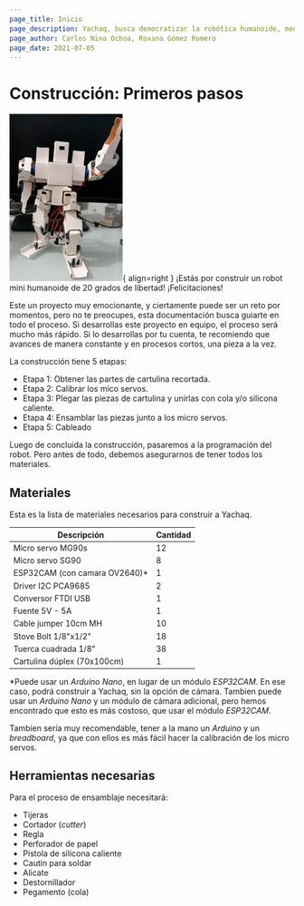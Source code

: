 ```yaml
---
page_title: Inicio
page_description: Yachaq, busca democratizar la robótica humanoide, mediante un hardware de ultra bajo costo.
page_author: Carlos Nina Ochoa, Roxana Gómez Romero
page_date: 2021-07-05
---
```


# Construcción: Primeros pasos

![Yahq posando](img/yachaq-posando.jpg){ align=right } ¡Estás por construir un robot mini humanoide de 20 grados de libertad! ¡Felicitaciones!

Este un proyecto muy emocionante, y ciertamente puede ser un reto por momentos, pero no te preocupes, esta documentación busca guiarte en todo el proceso. Si desarrollas este proyecto en equipo, el proceso será mucho más rápido. Si lo desarrollas por tu cuenta, te recomiendo que avances de manera constante y en procesos cortos, una pieza a la vez.

La construcción tiene 5 etapas:

- Etapa 1: Obtener las partes de cartulina recortada. 
- Etapa 2: Calibrar los mico servos. 
- Etapa 3: Plegar las piezas de cartulina y unirlas con cola y/o silicona caliente. 
- Etapa 4: Ensamblar las piezas junto a los micro servos.
- Etapa 5: Cableado

Luego de concluida la construcción, pasaremos a la programación del robot. 
Pero antes de todo, debemos asegurarnos de tener todos los materiales.

## Materiales

Esta es la lista de materiales necesarios para construir a Yachaq.

Descripción                     |       Cantidad
------------------------------- | ----------------------
Micro servo MG90s               | 12
Micro servo SG90                | 8
ESP32CAM (con camara OV2640)*   | 1
Driver I2C PCA9685              | 2
Conversor FTDI USB              | 1
Fuente 5V - 5A                  | 1
Cable jumper 10cm MH            | 10
Stove Bolt 1/8"x1/2"            | 18
Tuerca cuadrada 1/8"            | 38
Cartulina dúplex (70x100cm)     | 1

\*Puede usar un *Arduino Nano*, en lugar de un módulo *ESP32CAM*. En ese caso, podrá construir a Yachaq, sin la opción de cámara. Tambien puede usar un *Arduino Nano* y un módulo de cámara adicional, pero hemos encontrado que esto es más costoso, que usar el módulo *ESP32CAM*.

Tambien sería muy recomendable, tener a la mano un *Arduino* y un *breadboard*, ya que con ellos es más fácil hacer la calibración de los micro servos.

## Herramientas necesarias

Para el proceso de ensamblaje necesitará:

- Tijeras
- Cortador (*cutter*)
- Regla
- Perforador de papel
- Pistola de silicona caliente
- Cautín para soldar 
- Alicate
- Destornillador
- Pegamento (cola)



